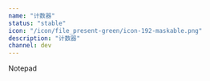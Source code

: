 ```yaml
---
name: "计数器"
status: "stable"
icon: "/icon/file_present-green/icon-192-maskable.png"
description: "计数器"
channel: dev
---
```


Notepad
